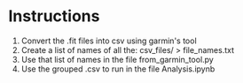 # **Instructions**
1. Convert the .fit files into csv using garmin's tool
2. Create a list of names of all the: csv_files/ > file_names.txt
3. Use that list of names in the file from_garmin_tool.py
4. Use the grouped .csv to run in the file Analysis.ipynb
